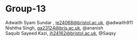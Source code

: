 # Group-13
Adwaith Syam Sundar , ie24068@bristol.ac.uk, @adwaith911 <br/>
Nishtha Singh, ga23124@bris.ac.uk, @ananish <br/>
Saquib Sayeed Kazi, jh24162@bristol.ac.uk, @Saqsy <br/>
